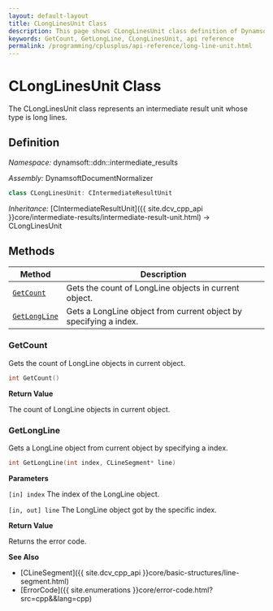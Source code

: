 ```yaml
---
layout: default-layout
title: CLongLinesUnit Class
description: This page shows CLongLinesUnit class definition of Dynamsoft Document Normalizer SDK C++ Edition.
keywords: GetCount, GetLongLine, CLongLinesUnit, api reference
permalink: /programming/cplusplus/api-reference/long-line-unit.html
---
```


# CLongLinesUnit Class

The CLongLinesUnit class represents an intermediate result unit whose type is long lines.

## Definition

*Namespace:* dynamsoft::ddn::intermediate_results

*Assembly:* DynamsoftDocumentNormalizer

```cpp
class CLongLinesUnit: CIntermediateResultUnit
```

*Inheritance:* [CIntermediateResultUnit]({{ site.dcv_cpp_api }}core/intermediate-results/intermediate-result-unit.html) -> CLongLinesUnit

## Methods

| Method | Description |
|--------|-------------|
| [`GetCount`](#getcount) | Gets the count of LongLine objects in current object.|
| [`GetLongLine`](#getlongline) | Gets a LongLine object from current object by specifying a index. |

### GetCount

Gets the count of LongLine objects in current object.

```cpp
int GetCount() 
```

**Return Value**

The count of LongLine objects in current object.

### GetLongLine

Gets a LongLine object from current object by specifying a index.

```cpp
int GetLongLine(int index, CLineSegment* line)
```

**Parameters**

`[in] index` The index of the LongLine object.

`[in, out] line` The LongLine object got by the specific index.

**Return Value**

Returns the error code.

**See Also**

* [CLineSegment]({{ site.dcv_cpp_api }}core/basic-structures/line-segment.html)
* [ErrorCode]({{ site.enumerations }}core/error-code.html?src=cpp&&lang=cpp)
